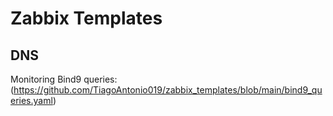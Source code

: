 # Zabbix Templates

## DNS
Monitoring Bind9 queries: (https://github.com/TiagoAntonio019/zabbix_templates/blob/main/bind9_queries.yaml)
